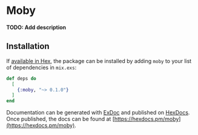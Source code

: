 # Moby

**TODO: Add description**

## Installation

If [available in Hex](https://hex.pm/docs/publish), the package can be installed
by adding `moby` to your list of dependencies in `mix.exs`:

```elixir
def deps do
  [
    {:moby, "~> 0.1.0"}
  ]
end
```

Documentation can be generated with [ExDoc](https://github.com/elixir-lang/ex_doc)
and published on [HexDocs](https://hexdocs.pm). Once published, the docs can
be found at [https://hexdocs.pm/moby](https://hexdocs.pm/moby).

